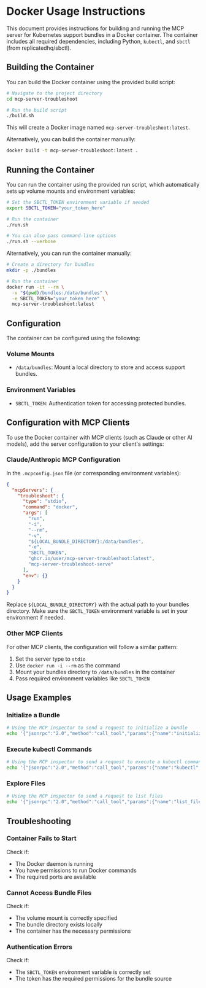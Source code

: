 # Docker Usage Instructions

This document provides instructions for building and running the MCP server for Kubernetes support bundles in a Docker container. The container includes all required dependencies, including Python, `kubectl`, and `sbctl` (from replicatedhq/sbctl).

## Building the Container

You can build the Docker container using the provided build script:

```bash
# Navigate to the project directory
cd mcp-server-troubleshoot

# Run the build script
./build.sh
```

This will create a Docker image named `mcp-server-troubleshoot:latest`.

Alternatively, you can build the container manually:

```bash
docker build -t mcp-server-troubleshoot:latest .
```

## Running the Container

You can run the container using the provided run script, which automatically sets up volume mounts and environment variables:

```bash
# Set the SBCTL_TOKEN environment variable if needed
export SBCTL_TOKEN="your_token_here"

# Run the container
./run.sh

# You can also pass command-line options
./run.sh --verbose
```

Alternatively, you can run the container manually:

```bash
# Create a directory for bundles
mkdir -p ./bundles

# Run the container
docker run -it --rm \
  -v "$(pwd)/bundles:/data/bundles" \
  -e SBCTL_TOKEN="your_token_here" \
  mcp-server-troubleshoot:latest
```

## Configuration

The container can be configured using the following:

### Volume Mounts

- `/data/bundles`: Mount a local directory to store and access support bundles.

### Environment Variables

- `SBCTL_TOKEN`: Authentication token for accessing protected bundles.

## Configuration with MCP Clients

To use the Docker container with MCP clients (such as Claude or other AI models), add the server configuration to your client's settings:

### Claude/Anthropic MCP Configuration

In the `.mcpconfig.json` file (or corresponding environment variables):

```json
{
  "mcpServers": {
    "troubleshoot": {
      "type": "stdio",
      "command": "docker",
      "args": [
        "run",
        "-i",
        "--rm",
        "-v", 
        "${LOCAL_BUNDLE_DIRECTORY}:/data/bundles",
        "-e",
        "SBCTL_TOKEN",
        "ghcr.io/user/mcp-server-troubleshoot:latest",
        "mcp-server-troubleshoot-serve"
      ],
      "env": {}
    }
  }
}
```

Replace `${LOCAL_BUNDLE_DIRECTORY}` with the actual path to your bundles directory. Make sure the `SBCTL_TOKEN` environment variable is set in your environment if needed.

### Other MCP Clients

For other MCP clients, the configuration will follow a similar pattern:

1. Set the server type to `stdio`
2. Use `docker run -i --rm` as the command
3. Mount your bundles directory to `/data/bundles` in the container
4. Pass required environment variables like `SBCTL_TOKEN`

## Usage Examples

### Initialize a Bundle

```bash
# Using the MCP inspector to send a request to initialize a bundle
echo '{"jsonrpc":"2.0","method":"call_tool","params":{"name":"initialize_bundle","arguments":{"source":"https://example.com/bundle.tar.gz"}}}' | ./run.sh
```

### Execute kubectl Commands

```bash
# Using the MCP inspector to send a request to execute a kubectl command
echo '{"jsonrpc":"2.0","method":"call_tool","params":{"name":"kubectl","arguments":{"command":"get pods"}}}' | ./run.sh
```

### Explore Files

```bash
# Using the MCP inspector to send a request to list files
echo '{"jsonrpc":"2.0","method":"call_tool","params":{"name":"list_files","arguments":{"path":"logs"}}}' | ./run.sh
```

## Troubleshooting

### Container Fails to Start

Check if:
- The Docker daemon is running
- You have permissions to run Docker commands
- The required ports are available

### Cannot Access Bundle Files

Check if:
- The volume mount is correctly specified
- The bundle directory exists locally
- The container has the necessary permissions

### Authentication Errors

Check if:
- The `SBCTL_TOKEN` environment variable is correctly set
- The token has the required permissions for the bundle source